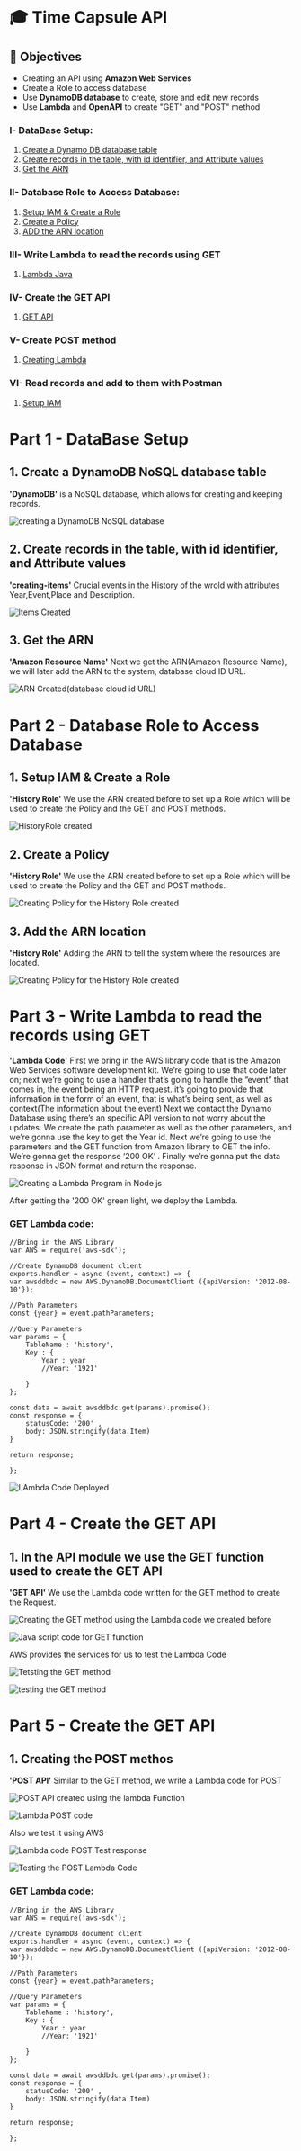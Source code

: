 # 🎓 Time Capsule API

## 🎯 Objectives
* Creating an API using **Amazon Web Services**
* Create a Role to access database
* Use **DynamoDB database** to create, store and edit new records
* Use **Lambda** and **OpenAPI** to create "GET" and "POST" method


### I- DataBase Setup:
1. [Create a Dynamo DB database table](#1-DynamoDB-NoSQL)
2. [Create records in the table, with id identifier, and Attribute values](#2-creating-items)
3. [Get the ARN](#3-Amazon-Resource-name)

### II- Database Role to Access Database:
1. [Setup IAM & Create a Role](#1-create-a-security-token)
2. [Create a Policy](#2-Creating-the-Policies)
3. [ADD the ARN location](#3-Inserting-the-ARN)

### III- Write Lambda to read the records using GET
1. [Lambda Java](#Write-the-Lambda-code-and-Test-the-program-in-Java-code)

### IV- Create the GET API
1. [GET API](#In-API-module-we-use-the-GET-function-used-to-create-the-GET-API)

### V- Create POST method
1. [Creating Lambda](#Lambda-Code)

### VI- Read records and add to them with Postman
1. [Setup IAM](#Using-Base-URL-to-Read-and-Post-records)


# Part 1 - DataBase Setup

## 1. Create a DynamoDB NoSQL database table
**'DynamoDB'** is a NoSQL database, which allows for creating and keeping records. 

![creating a DynamoDB NoSQL database](https://user-images.githubusercontent.com/63557848/148151619-76f7a433-adfe-4856-bc7e-d05912193773.png)

## 2. Create records in the table, with id identifier, and Attribute values
**'creating-items'** Crucial events in the History of the wrold with attributes Year,Event,Place and Description.

![Items Created](https://user-images.githubusercontent.com/63557848/148151734-3cd6d72d-4e42-4d9e-b74d-6376b1d6e055.png)

## 3. Get the ARN
**'Amazon Resource Name'** Next  we get the ARN(Amazon Resource Name), we will later add the ARN to the system, database cloud ID URL.

![ARN Created(database cloud id URL)](https://user-images.githubusercontent.com/63557848/148153785-16cbad9b-43c3-4e37-93d9-56d12edf9d31.png)


# Part 2 - Database Role to Access Database

## 1. Setup IAM & Create a Role
**'History Role'** We use the ARN created before to set up a Role which will be used to create the Policy and the GET and POST methods.

![HistoryRole created](https://user-images.githubusercontent.com/63557848/148155185-1877bd22-bd0c-496c-a1ab-65eaf2f7f1ef.png)

## 2. Create a Policy
**'History Role'** We use the ARN created before to set up a Role which will be used to create the Policy and the GET and POST methods.

![Creating Policy for the History Role created](https://user-images.githubusercontent.com/63557848/148155474-32321272-c6b9-4cbf-a58f-a4c154986157.png)
 
## 3. Add the ARN location
**'History Role'** Adding the ARN to tell the system where the resources are located.

![Creating Policy for the History Role created](https://user-images.githubusercontent.com/63557848/148155474-32321272-c6b9-4cbf-a58f-a4c154986157.png)


# Part 3 - Write Lambda to read the records using GET
**'Lambda Code'** First we bring in the AWS library code that is the Amazon Web Services software development kit. We’re going to use that code later on; next we’re going to use a handler that’s going to handle the “event” that comes in, the event being an HTTP request. it’s going to provide that information in the form of an event, that is what’s being sent, as well as context(The information about the event)
Next we contact the Dynamo Database using there’s an specific API version to not worry about the updates.
We create the path parameter as well as the other parameters, and we’re gonna use the key to get the Year id.
Next we’re going to use the parameters and the GET function from Amazon library to GET the info.
We’re gonna get the response ‘200 OK’ .
Finally we’re gonna put the data response in JSON format and return the response.

![Creating a Lambda Program in Node js ](https://user-images.githubusercontent.com/63557848/148156418-ed596442-84ff-40c4-9b62-8f35a16890d2.png)

After getting the '200 OK' green light, we deploy the Lambda.

### GET Lambda code:
```
//Bring in the AWS Library
var AWS = require('aws-sdk');

//Create DynamoDB document client
exports.handler = async (event, context) => {
var awsddbdc = new AWS.DynamoDB.DocumentClient ({apiVersion: '2012-08-10'});

//Path Parameters
const {year} = event.pathParameters;

//Query Parameters
var params = {
	TableName : 'history',
	Key : {
		Year : year
		//Year: '1921'
		
	}
};

const data = await awsddbdc.get(params).promise();
const response = {
	statusCode: '200' ,
	body: JSON.stringify(data.Item)
}

return response;

};

```
![LAmbda Code Deployed](https://user-images.githubusercontent.com/63557848/148156541-0c16b1a7-203c-469e-9efb-a4bdd3e887b0.png)


# Part 4 - Create the GET API

## 1. In the API module we use the GET function used to create the GET API
**'GET API'** We use the Lambda code written for the GET method to create the Request.

![Creating the GET method using the Lambda code we created before](https://user-images.githubusercontent.com/63557848/148157039-2c4b3a27-d047-473a-9c8a-04d9c49f0f73.png)

![Java script code for GET function](https://user-images.githubusercontent.com/63557848/148157136-eb106dd3-b685-4902-9eb0-fda8c6107ce2.png)

AWS provides the services for us to test the Lambda Code

![Tetsting the GET method](https://user-images.githubusercontent.com/63557848/148157246-6b8e6b20-2fa3-4b91-bd05-cbf0d5435934.png)

![testing the GET method](https://user-images.githubusercontent.com/63557848/148157259-36005b86-18ec-40db-8889-99073eab7897.png)


# Part 5 - Create the GET API

## 1. Creating the POST methos
**'POST API'** Similar to the GET method, we write a Lambda code for POST

![POST API created using the lambda Function](https://user-images.githubusercontent.com/63557848/148157739-7111a368-ac0b-40e7-b682-7afedb6a67c3.png)

![Lambda POST code](https://user-images.githubusercontent.com/63557848/148157751-42502ba2-974d-472f-a4d3-5f8efe8883a0.png)

Also we test it using AWS 

![Lambda code POST Test response](https://user-images.githubusercontent.com/63557848/148157797-3f278c67-ecad-4506-aa91-630545820f36.png)

![Testing the POST Lambda Code](https://user-images.githubusercontent.com/63557848/148157811-2e12eb07-8745-4f04-a9d4-ed2774e9e8a7.png)




### GET Lambda code:
```
//Bring in the AWS Library
var AWS = require('aws-sdk');

//Create DynamoDB document client
exports.handler = async (event, context) => {
var awsddbdc = new AWS.DynamoDB.DocumentClient ({apiVersion: '2012-08-10'});

//Path Parameters
const {year} = event.pathParameters;

//Query Parameters
var params = {
	TableName : 'history',
	Key : {
		Year : year
		//Year: '1921'
		
	}
};

const data = await awsddbdc.get(params).promise();
const response = {
	statusCode: '200' ,
	body: JSON.stringify(data.Item)
}

return response;

};

```
